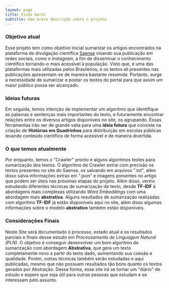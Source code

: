 ```yaml
---
layout: page
title: Visão Geral
subtitle: Uma breve descrição sobre o projeto
---
```


### **Objetivo atual**
Esse projeto tem como objetivo inicial sumarizar os artigos encontrados na plataforma de divulgação científica [Saense](https://saense.com.br/) visando sua publicação em redes sociais, como o *Instagram*, a fim de disseminar o conhecimento científico tornando-o mais acessível à população. Visto que, é uma das plataformas mais utilizadas pelos Brasileiros, e os textos ali presentes nas publicações apresentam-se de maneira bastante resumida. Portanto, surge a necessidade de sumarizar e postar os textos do portal para que assim um maior público possa ser alcançado.

### **Ideias futuras**
Em seguida, temos intenção de implementar um algoritmo que identifique as palavras e sentenças mais importantes do texto, e futuramente encontrar relações entre os diversos artigos disponíveis no site, os agrupando.
Essas ferramentas irão ser de grande valia para uma **ideia futura** que consiste na criação de **Histórias em Quadrinhos** para distribuição em escolas públicas levando conteúdo científico de forma acessível e de maneira divertida.

### **O que temos atualmente**
Por enquanto, temos o "Crawler" pronto e alguns algoritmos testes para sumarização dos textos. O algoritmo de Crawler extrai com precisão os textos presentes no site do Saense, os salvando em arquivos ".txt", além disso salva informações extras em ".json" e imagens presentes no artigo que podem ser úteis nas próximas etapas do projeto.
Além disso, venho estudando diferentes técnicas de sumarização de texto, desde **TF-IDF** à abordagens mais complexas utilizando *Word Embeddings* com uma abordagem mais **abstrativa**. Alguns resultados de sumarização realizadas com algoritmo **TF-IDF** já estão disponíveis aqui no site, além disso algumas informações sobre o modelo **abstrativo** também estão disponíveis.

### **Considerações Finais**
Neste Site será documentado o processo, estado atual e os resultados parciais e finais desse estudo em *Processamento de Linguagem Natural (PLN)*. O objetivo é conseguir desenvolver um bom algoritmo de sumarização com abordagem **Abstrativa**, que gera um texto completamente novo a partir do texto dado, aumentando sua coesão e qualidade. Porém, outras técnicas também serão estudadas e aqui publicadas, mesmo que não possuam resultados tão bons quanto os textos gerados por Abstração. Dessa forma, esse site irá se tornar um "diário" de estudo e espero que seja útil para outras pessoas que estudam e se interessam pelo assunto. 
